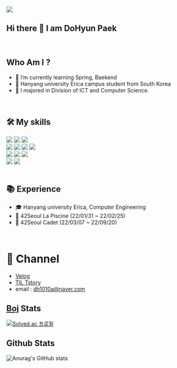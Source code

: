 <img src="https://capsule-render.vercel.app/api?type=waving&color=2BB24C&height=200&section=header&text=dh1010a's%20Github&fontSize=30&fontColor=454440&fontAlignY=40" />
</div>

## Hi there 👋 I am DoHyun Paek
<br>

## Who Am I ?

- 🌱 I’m currently learning Spring, Baekend
- 🏫 Hanyang university Erica campus student from South Korea
- 🔭 I majored in Division of ICT and Computer Science.
<br>

## 🛠️ My skills
<div>
	<img src="https://img.shields.io/badge/Java-FC4C02?style=flat&logo=coffeescript&logoColor=white" />
	<img src="https://img.shields.io/badge/Python-3776AB?style=flat&logo=Python&logoColor=white" />
	<img src="https://img.shields.io/badge/C-A8B9CC?style=flat&logo=C&logoColor=white" />
	<br>
	<img src="https://img.shields.io/badge/Spring-6DB33F?style=flat&logo=Spring&logoColor=white" />
	<img src="https://img.shields.io/badge/SpringBoot-6DB33F?style=flat&logo=SpringBoot&logoColor=white" />
	<img src="https://img.shields.io/badge/SpringSecurity-6DB33F?style=flat&logo=SpringSecurity&logoColor=white" />
	<img src="https://img.shields.io/badge/MySQL-4479A1?style=flat&logo=MySQL&logoColor=white" />
	<br>
	<img src="https://img.shields.io/badge/Linux-FCC624?style=flat&logo=Linux&logoColor=white" />
  	<img src="https://img.shields.io/badge/Docker-2496ED?style=flat-square&logo=Docker&logoColor=white" />
    <img src="https://img.shields.io/badge/kubernetes-326CE5?style=flat&logo=kubernetes&logoColor=white"/>
	<br>
	<img src="https://img.shields.io/badge/Arduino-00979D?style=flat-square&logo=Arduino&logoColor=white" />
	<img src="https://img.shields.io/badge/Raspberry Pi-A22846?style=flat-square&logo=Raspberry Pi&logoColor=white" />
</div>
<br>

## 📚 Experience
- 🎓 Hanyang university Erica, Computer Engineering
- 🏢 42Seoul La Piscine (22/01/31 ~ 22/02/25)
- 🏪 42Seoul Cadet (22/03/07 ~ 22/09/20)
<br>

# 💫 Channel
- [Velog](https://velog.io/@dh1010a/posts)
- [TIL Tstory](https://100cblog.tistory.com/)
- email : dh1010a@naver.com



## [Boj](https://www.acmicpc.net/) Stats
[![Solved.ac
프로필](http://mazassumnida.wtf/api/v2/generate_badge?boj=dh1010a)](https://solved.ac/dh1010a)
<br>

## Github Stats
![Anurag's GitHub stats](https://github-readme-stats.vercel.app/api?username=dh1010a&show_icons=true&theme=radical)

<!--
**dh1010a/dh1010a** is a ✨ _special_ ✨ repository because its `README.md` (this file) appears on your GitHub profile.

Here are some ideas to get you started:

- 🔭 I’m currently working on ...
- 🌱 I’m currently learning ...
- 👯 I’m looking to collaborate on ...
- 🤔 I’m looking for help with ...
- 💬 Ask me about ...
- 📫 How to reach me: ...
- 😄 Pronouns: ...
- ⚡ Fun fact: ...
-->
